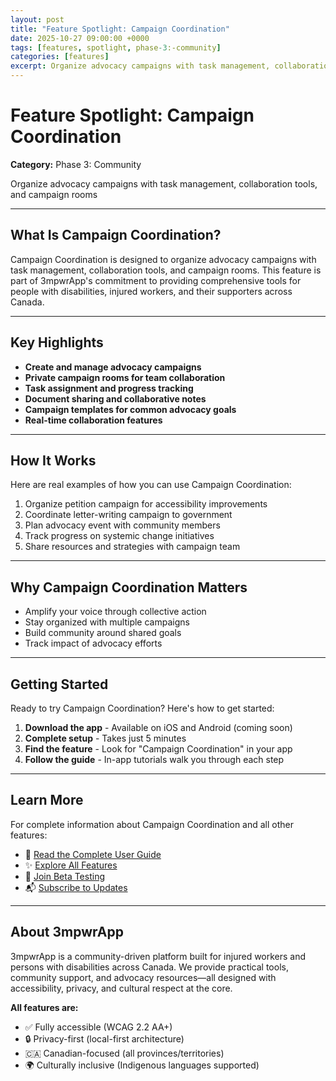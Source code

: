 ```yaml
---
layout: post
title: "Feature Spotlight: Campaign Coordination"
date: 2025-10-27 09:00:00 +0000
tags: [features, spotlight, phase-3:-community]
categories: [features]
excerpt: Organize advocacy campaigns with task management, collaboration tools, and campaign rooms
---
```


# Feature Spotlight: Campaign Coordination

**Category:** Phase 3: Community

Organize advocacy campaigns with task management, collaboration tools, and campaign rooms

---

## What Is Campaign Coordination?

Campaign Coordination is designed to organize advocacy campaigns with task management, collaboration tools, and campaign rooms. This feature is part of 3mpwrApp's commitment to providing comprehensive tools for people with disabilities, injured workers, and their supporters across Canada.

---

## Key Highlights

- **Create and manage advocacy campaigns**
- **Private campaign rooms for team collaboration**
- **Task assignment and progress tracking**
- **Document sharing and collaborative notes**
- **Campaign templates for common advocacy goals**
- **Real-time collaboration features**

---

## How It Works

Here are real examples of how you can use Campaign Coordination:

1. Organize petition campaign for accessibility improvements
2. Coordinate letter-writing campaign to government
3. Plan advocacy event with community members
4. Track progress on systemic change initiatives
5. Share resources and strategies with campaign team

---

## Why Campaign Coordination Matters

- Amplify your voice through collective action
- Stay organized with multiple campaigns
- Build community around shared goals
- Track impact of advocacy efforts

---

## Getting Started

Ready to try Campaign Coordination? Here's how to get started:

1. **Download the app** - Available on iOS and Android (coming soon)
2. **Complete setup** - Takes just 5 minutes
3. **Find the feature** - Look for "Campaign Coordination" in your app
4. **Follow the guide** - In-app tutorials walk you through each step

---

## Learn More

For complete information about Campaign Coordination and all other features:

- 📖 [Read the Complete User Guide](/user-guide/#campaign-coordination)
- ✨ [Explore All Features](/features/)
- 🧪 [Join Beta Testing](/beta/)
- 📬 [Subscribe to Updates](/newsletter/)

---

## About 3mpwrApp

3mpwrApp is a community-driven platform built for injured workers and persons with disabilities across Canada. We provide practical tools, community support, and advocacy resources—all designed with accessibility, privacy, and cultural respect at the core.

**All features are:**
- ✅ Fully accessible (WCAG 2.2 AA+)
- 🔒 Privacy-first (local-first architecture)
- 🇨🇦 Canadian-focused (all provinces/territories)
- 🌍 Culturally inclusive (Indigenous languages supported)
